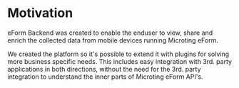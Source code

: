 # Motivation

eForm Backend was created to enable the enduser to view, share and enrich the collected data from mobile devices running Microting eForm.

We created the platform so it's possible to extend it with plugins for solving more business specific  needs. This includes easy integration with 3rd. party applications in both directions, without the need for the 3rd. party integration to understand the inner parts of Microting eForm API's.

